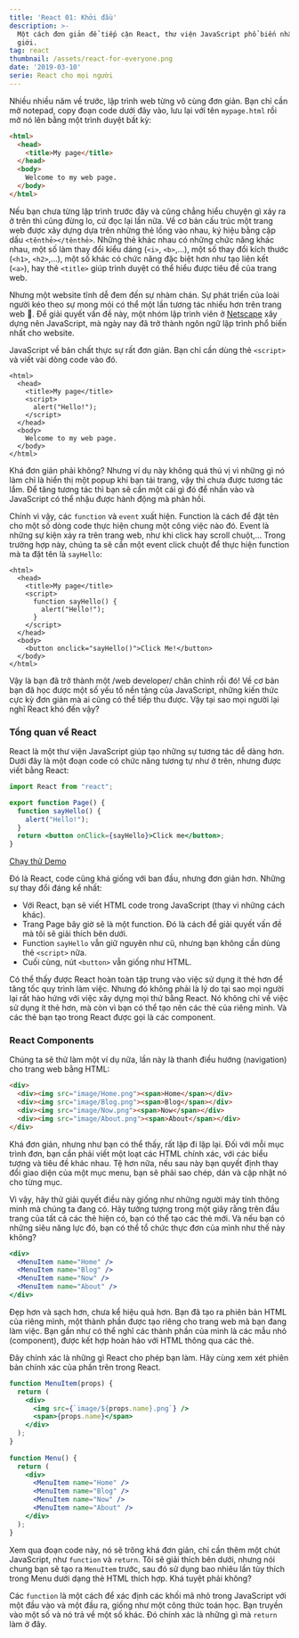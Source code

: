 ```yaml
---
title: 'React 01: Khởi đầu'
description: >-
  Một cách đơn giản để tiếp cận React, thư viện JavaScript phổ biến nhất thế
  giới.
tag: react
thumbnail: /assets/react-for-everyone.png
date: '2019-03-10'
serie: React cho mọi người
---
```

Nhiều nhiều năm về trước, lập trình web từng vô cùng đơn giản. Bạn chỉ cần mở notepad, copy đoạn code dưới đây vào, lưu lại với tên `mypage.html` rồi mở nó lên bằng một trình duyệt bất kỳ:

```html
<html>
  <head>
    <title>My page</title>
  </head>
  <body>
    Welcome to my web page.
  </body>
</html>
```

Nếu bạn chưa từng lập trình trước đây và cũng chẳng hiểu chuyện gì xảy ra ở trên thì cũng đừng lo, cứ đọc lại lần nữa. Về cơ bản cấu trúc một trang web được xây dựng dựa trên những thẻ lồng vào nhau, ký hiệu bằng cặp dấu `<tênthẻ></tênthẻ>`. Những thẻ khác nhau có những chức năng khác nhau, một số làm thay đổi kiểu dáng (`<i>`, `<b>`,…), một số thay đổi kích thước (`<h1>`, `<h2>`,…), một số khác có chức năng đặc biệt hơn như tạo liên kết (`<a>`), hay thẻ `<title>` giúp trình duyệt có thể hiểu được tiêu đề của trang web.

Nhưng một website tĩnh dễ đem đến sự nhàm chán. Sự phát triển của loài người kéo theo sự mong mỏi có thể một lần tương tác nhiều hơn trên trang web 🍻. Để giải quyết vấn đề này, một nhóm lập trình viên ở [Netscape](https://en.wikipedia.org/wiki/Netscape_Navigator) xây dựng nên JavaScript, mà ngày nay đã trở thành ngôn ngữ lập trình phổ biến nhất cho website.

JavaScript về bản chất thực sự rất đơn giản. Bạn chỉ cần dùng thẻ `<script>` và viết vài dòng code vào đó.

```html{4,6}
<html>
  <head>
    <title>My page</title>
    <script>
      alert("Hello!");
    </script>
  </head>
  <body>
    Welcome to my web page.
  </body>
</html>
```

Khá đơn giản phải không? Nhưng ví dụ này không quá thú vị vì những gì nó làm chỉ là hiển thị một popup khi bạn tải trang, vậy thì chưa được tương tác lắm. Để tăng tương tác thì bạn sẽ cần một cái gì đó để nhấn vào và JavaScript có thể nhậu được hành động mà phản hồi.

Chính vì vậy, các `function` và `event` xuất hiện. Function là cách để đặt tên cho một số dòng code thực hiện chung một công việc nào đó. Event là những sự kiện xảy ra trên trang web, như khi click hay scroll chuột,… Trong trường hợp này, chúng ta sẽ cần một event click chuột để thực hiện function mà ta đặt tên là `sayHello`:

```html{11}
<html>
  <head>
    <title>My page</title>
    <script>
      function sayHello() {
        alert("Hello!");
      }
    </script>
  </head>
  <body>
    <button onclick="sayHello()">Click Me!</button>
  </body>
</html>
```

Vậy là bạn đã trở thành một /web developer/ chân chính rồi đó! Về cơ bản bạn đã học được một số yếu tố nền tảng của JavaScript, những kiến thức cực kỳ đơn giản mà ai cũng có thể tiếp thu được. Vậy tại sao mọi người lại nghĩ React khó đến vậy?

### Tổng quan về React

React là một thư viện JavaScript giúp tạo những sự tương tác dễ dàng hơn. Dưới đây là một đoạn code có chức năng tương tự như ở trên, nhưng được viết bằng React:

```jsx
import React from "react";

export function Page() {
  function sayHello() {
    alert("Hello!");
  }
  return <button onClick={sayHello}>Click me</button>;
}
```
[Chạy thử Demo](https://codesandbox.io/s/m4vxr39jqp?fontsize=14)

Đó là React, code cũng khá giống với ban đầu, nhưng đơn giản hơn. Những sự thay đổi đáng kể nhất:
* Với React, bạn sẽ viết HTML code trong JavaScript (thay vì những cách khác).
* Trang Page bây giờ sẽ là một function. Đó là cách để giải quyết vấn đề mà tôi sẽ giải thích bên dưới.
* Function `sayHello` vẫn giữ nguyên như cũ, nhưng bạn không cần dùng thẻ `<script>` nữa.
* Cuối cùng, nút `<button>` vẫn giống như HTML.

Có thể thấy được React hoàn toàn tập trung vào việc sử dụng ít thẻ hơn để tăng tốc quy trình làm việc. Nhưng đó không phải là lý do tại sao mọi người lại rất hào hứng với việc xây dựng mọi thứ bằng React. Nó không chỉ về việc sử dụng ít thẻ hơn, mà còn vì bạn có thể tạo nên các thẻ của riêng mình. Và các thẻ bạn tạo trong React được gọi là các component.

### React Components

Chúng ta sẽ thử làm một ví dụ nữa, lần này là thanh điều hướng (navigation) cho trang web bằng HTML:

```html
<div>
  <div><img src="image/Home.png"><span>Home</span></div>
  <div><img src="image/Blog.png"><span>Blog</span></div>
  <div><img src="image/Now.png"><span>Now</span></div>
  <div><img src="image/About.png"><span>About</span></div>
</div>
```

Khá đơn giản, nhưng như bạn có thể thấy, rất lặp đi lặp lại. Đối với mỗi mục trình đơn, bạn cần phải viết một loạt các HTML chính xác, với các biểu tượng và tiêu đề khác nhau. Tệ hơn nữa, nếu sau này bạn quyết định thay đổi giao diện của một mục menu, bạn sẽ phải sao chép, dán và cập nhật nó cho từng mục.

Vì vậy, hãy thử giải quyết điều này giống như những người máy tính thông minh mà chúng ta đang có. Hãy tưởng tượng trong một giây rằng trên đầu trang của tất cả các thẻ hiện có, bạn có thể tạo các thẻ mới. Và nếu bạn có những siêu năng lực đó, bạn có thể tổ chức thực đơn của mình như thế này không?

```jsx
<div>
  <MenuItem name="Home" />
  <MenuItem name="Blog" />
  <MenuItem name="Now" />
  <MenuItem name="About" />
</div>
```

Đẹp hơn và sạch hơn, chưa kể hiệu quả hơn. Bạn đã tạo ra phiên bản HTML của riêng mình, một thành phần được tạo riêng cho trang web mà bạn đang làm việc. Bạn gần như có thể nghĩ các thành phần của mình là các mẫu nhỏ (component), được kết hợp hoàn hảo với HTML thông qua các thẻ.

Đây chính xác là những gì React cho phép bạn làm. Hãy cùng xem xét phiên bản chính xác của phần trên trong React.

```jsx
function MenuItem(props) {
  return (
    <div>
      <img src={`image/${props.name}.png`} />
      <span>{props.name}</span>
    </div>
  );
}
 
function Menu() {
  return (
    <div>
      <MenuItem name="Home" />
      <MenuItem name="Blog" />
      <MenuItem name="Now" />
      <MenuItem name="About" />
    </div>
  );
}
```

Xem qua đoạn code này, nó sẽ trông khá đơn giản, chỉ cần thêm một chút JavaScript, như `function` và `return`. Tôi sẽ giải thích bên dưới, nhưng nói chung bạn sẽ tạo ra `MenuItem` trước, sau đó sử dụng bao nhiêu lần tùy thích trong Menu dưới dạng thẻ HTML thích hợp. Khá tuyệt phải không?

Các `function` là một cách để xác định các khối mã nhỏ trong JavaScript với một đầu vào và một đầu ra, giống như một công thức toán học. Bạn truyền vào một số và nó trả về một số khác. Đó chính xác là những gì mà `return` làm ở đây.
